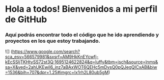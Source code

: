 # Hola a todos! Bienvenidos a mi perfil de GitHub


### Aquí podrás encontrar todo el código que he ido aprendiendo y proyectos en los que estoy trabajando.

![] (https://www.google.com/search?sca_esv=566579981&sxsrf=AM9HkKnEYcwfj-kEcSSIjTKHtySS72st3Q:1695124622824&q=luffy&tbm=isch&source=lnms&sa=X&ved=2ahUKEwiI6_inz7aBAxWOT6QEHc5mDvsQ0pQJegQICxAB&biw=1536&bih=707&dpr=1.25#imgrc=Ix1rh2L80ub5gM)
